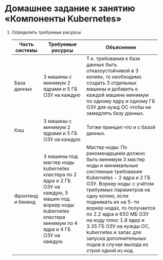 # Домашнее задание к занятию «Компоненты Kubernetes»

1. Определить требуемые ресурсы
   
   Часть системы | Требуемые ресурсы | Объяснение
   ------------- | ----------------- | ----------
   База данных | 3 машины с минимум 2 ядрами и 5 ГБ ОЗУ на каждую | Т.к. требования к базе данных быть отказоустойчивой в 3 копиях, то необходимо создать 3 отдельных машины и добавить к каждой машине минимум по одному ядру и одному ГБ ОЗУ для нужд ОС чтобы не замедлять базу данных.
   Кэш | 3 машины с минимум 2 ядрами и 5 ГБ ОЗУ на каждую | Тотже принцип что и с базой данных.
   Фронтенд и бекенд | 3 машины под мастер ноды kubernetes кластера по 2 ядра и 2 ГБ ОЗУ на каждую, 5 машин под воркер ноды kubernetes кластера минимум по 4 ядра и 4 ГБ ОЗУ на каждую. | Мастер ноды: По рекомендацием должно быть минимум 3 мастер ноды и минимальные системные требования Kubernetes - 2 ядра и 2 ГБ ОЗУ. Воркер ноды: с учётом требуемых параметров на одну копию, если поднимать их на 5-ти воркер нодах, то получается по 2.2 ядра и 650 МБ ОЗУ на ноду плюс 1.8 ядер и 3.35 ГБ ОЗУ на нужды ОС, kubernetes и запас для запуска дополнительных подов в случае выхода из строя одной из нод.